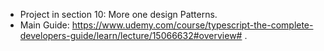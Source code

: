 - Project in section 10: More one design Patterns.
- Main Guide: https://www.udemy.com/course/typescript-the-complete-developers-guide/learn/lecture/15066632#overview# .
